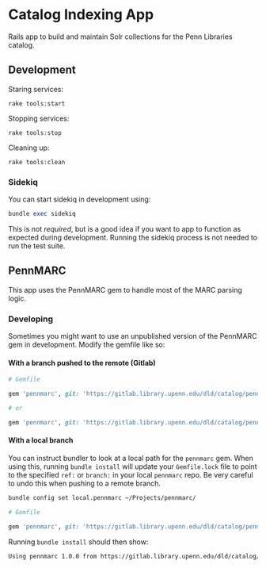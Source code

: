 # Catalog Indexing App

Rails app to build and maintain Solr collections for the Penn Libraries catalog.

## Development

Staring services:

```rake tools:start```

Stopping services:

```rake tools:stop```

Cleaning up:

```rake tools:clean```

### Sidekiq

You can start sidekiq in development using:

```ruby
bundle exec sidekiq
```

This is not *required*, but is a good idea if you want to app to function as expected during development. Running the 
sidekiq process is not needed to run the test suite.

## PennMARC

This app uses the PennMARC gem to handle most of the MARC parsing logic.

### Developing

Sometimes you might want to use an unpublished version of the PennMARC gem in development. Modify the gemfile like so:

#### With a branch pushed to the remote (Gitlab)
```ruby
# Gemfile

gem 'pennmarc', git: 'https://gitlab.library.upenn.edu/dld/catalog/pennmarc.git', ref: 'some-remote-commit-sha'

# or

gem 'pennmarc', git: 'https://gitlab.library.upenn.edu/dld/catalog/pennmarc.git', branch: 'some-remote-branch'
```

#### With a local branch

You can instruct bundler to look at a local path for the `pennmarc` gem. When using this, running `bundle install` will
update your `Gemfile.lock` file to point to the specified `ref:` or `branch:` in your local `pennmarc` repo. Be very
careful to undo this when pushing to a remote branch.

```bash
bundle config set local.pennmarc ~/Projects/pennmarc/
```

```ruby
# Gemfile

gem 'pennmarc', git: 'https://gitlab.library.upenn.edu/dld/catalog/pennmarc.git', branch: 'some-local-branch-name'
```

Running `bundle install` should then show:

```bash
Using pennmarc 1.0.0 from https://gitlab.library.upenn.edu/dld/catalog/pennmarc.git (at /home/mk/Projects/pennmarc@ee38309)
```

